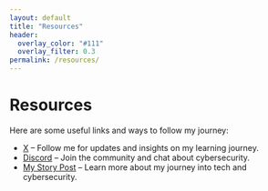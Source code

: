```yaml
---
layout: default
title: "Resources"
header:
  overlay_color: "#111"
  overlay_filter: 0.3
permalink: /resources/
---
```


# Resources

Here are some useful links and ways to follow my journey:

- [X](https://twitter.com/OpsGuild) – Follow me for updates and insights on my learning journey.
- [Discord](https://discord.com/users/OpsGuild) – Join the community and chat about cybersecurity.
- [My Story Post](/my-story/) – Learn more about my journey into tech and cybersecurity.

